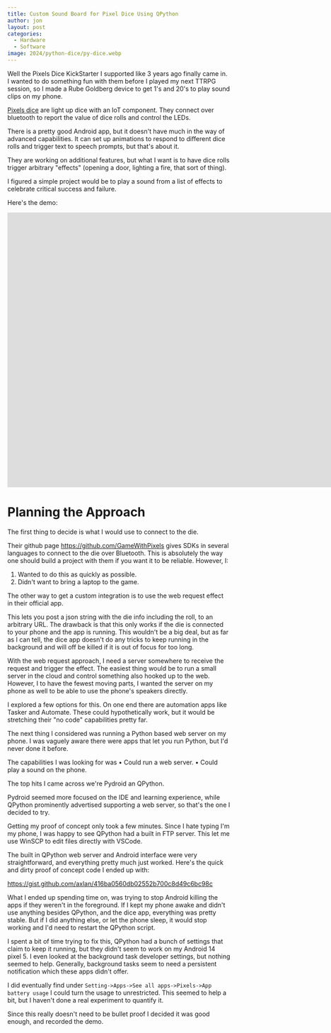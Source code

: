 ```yaml
---
title: Custom Sound Board for Pixel Dice Using QPython
author: jon
layout: post
categories:
  - Hardware
  - Software
image: 2024/python-dice/py-dice.webp
---
```


Well the Pixels Dice KickStarter I supported like 3 years ago finally came in. I wanted to do something fun with them before I played my next TTRPG session, so I made a Rube Goldberg device to get 1's and 20's to play sound clips on my phone.

[Pixels dice](https://gamewithpixels.com/) are light up dice with an IoT component. They connect over bluetooth to report the value of dice rolls and control the LEDs.

There is a pretty good Android app, but it doesn't have much in the way of advanced capabilities. It can set up animations to respond to different dice rolls and trigger text to speech prompts, but that's about it.

They are working on additional features, but what I want is to have dice rolls trigger arbitrary "effects" (opening a door, lighting a fire, that sort of thing).

I figured a simple project would be to play a sound from a list of effects to celebrate critical success and failure.

Here's the demo:

<iframe width="1583" height="620" src="https://www.youtube.com/embed/oZFggJm8ZQ4" frameborder="0" allow="accelerometer; autoplay; encrypted-media; gyroscope; picture-in-picture" allowfullscreen></iframe>

# Planning the Approach

The first thing to decide is what I would use to connect to the die.

Their github page <https://github.com/GameWithPixels> gives SDKs in several languages to connect to the die over Bluetooth. This is absolutely the way one should build a project with them if you want it to be reliable. However, I:
  1. Wanted to do this as quickly as possible.
  2. Didn't want to bring a laptop to the game.

The other way to get a custom integration is to use the web request effect in their official app.

This lets you post a json string with the die info including the roll, to an arbitrary URL. The drawback is that this only works if the die is connected to your phone and the app is running. This wouldn't be a big deal, but as far as I can tell, the dice app doesn't do any tricks to keep running in the background and will off be killed if it is out of focus for too long.

With the web request approach, I need a server somewhere to receive the request and trigger the effect. The easiest thing would be to run a small server in the cloud and control something also hooked up to the web. However, I to have the fewest moving parts, I wanted the server on my phone as well to be able to use the phone's speakers directly.

I explored a few options for this. On one end there are automation apps like Tasker and Automate. These could hypothetically work, but it would be stretching their "no code" capabilities pretty far.

The next thing I considered was running a Python based web server on my phone. I was vaguely aware there were apps that let you run Python, but I'd never done it before.

The capabilities I was looking for was
  • Could run a web server.
  • Could play a sound on the phone.

The top hits I came across we're Pydroid an QPython.

Pydroid seemed more focused on the IDE and learning experience, while QPython prominently advertised supporting a web server, so that's the one I decided to try.

Getting my proof of concept only took a few minutes. Since I hate typing I'm my phone, I was happy to see QPython had a built in FTP server. This let me use WinSCP to edit files directly with VSCode.

The built in QPython web server and Android interface were very straightforward, and everything pretty much just worked. Here's the quick and dirty proof of concept code I ended up with:

<https://gist.github.com/axlan/416ba0560db02552b700c8d49c6bc98c>

What I ended up spending time on, was trying to stop Android killing the apps if they weren't in the foreground. If I kept my phone awake and didn't use anything besides QPython, and the dice app, everything was pretty stable. But if I did anything else, or let the phone sleep, it would stop working and I'd need to restart the QPython script.

I spent a bit of time trying to fix this, QPython had a bunch of settings that claim to keep it running, but they didn't seem to work on my Android 14 pixel 5. I even looked at the background task developer settings, but nothing seemed to help. Generally, background tasks seem to need a persistent notification which these apps didn't offer.

I did eventually find under `Setting->Apps->See all apps->Pixels->App battery usage` I could turn the usage to unrestricted. This seemed to help a bit, but I haven't done a real experiment to quantify it.

Since this really doesn't need to be bullet proof I decided it was good enough, and recorded the demo.
